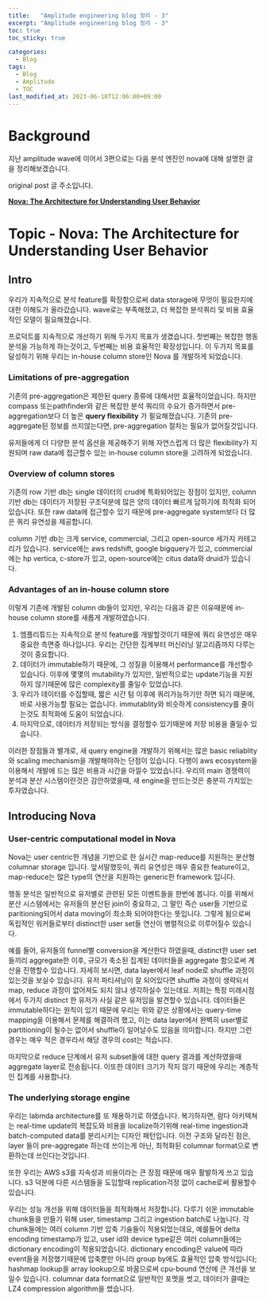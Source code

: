 ```yaml
---
title:   "Amplitude engineering blog 정리 - 3"
excerpt: "Amplitude engineering blog 정리 - 3"
toc: true
toc_sticky: true

categories:
  - Blog
tags:
  - Blog
  - Amplitude
  - TOC
last_modified_at: 2023-06-18T12:06:00+09:00
---
```


# Background

지난 amplitude wave에 이어서 3편으로는 다음 분석 엔진인 nova에 대해 설명한 글을 정리해보겠습니다.

original post 글 주소입니다.

**[Nova: The Architecture for Understanding User Behavior](https://amplitude.engineering/nova-the-architecture-for-understanding-user-behavior-aa79dc8e9ef3)**

# Topic - **Nova: The Architecture for Understanding User Behavior**

## Intro

우리가 지속적으로 분석 feature를 확장함으로써 data storage에 무엇이 필요한지에 대한 이해도가 올라갔습니다. wave로는 부족해졌고, 더 복잡한 분석쿼리 및 비용 효율적인 모델이 필요해졌습니다.

프로덕트를 지속적으로 개선하기 위해 두가지 목표가 생겼습니다. 첫번째는 복잡한 행동 분석을 가능하게 하는것이고, 두번째는 비용 효율적인 확장성입니다. 이 두가지 목표를 달성하기 위해 우리는 in-house column store인 Nova 를 개발하게 되었습니다.

### Limitations of pre-aggregation

기존의 pre-aggregation은 제한된 query 종류에 대해서만 효율적이었습니다. 하지만 compass 또는pathfinder와 같은 복잡한 분석 쿼리의 수요가 증가하면서  pre-aggregation보다 더 높은 **query flexibility** 가 필요해졌습니다. 기존의 pre-aggregate된 정보를 쓰지않는다면, pre-aggregation 절차는 필요가 없어질것입니다.

유저들에게 더 다양한 분석 옵션을 제공해주기 위해 자연스럽게 더 많은 flexibility가 지원되며 raw data에 접근할수 있는 in-house column store을 고려하게 되었습니다.

### Overview of column stores

기존의 row 기반 db는 single 데이터의 crud에 특화되어있는 장점이 있지만, column 기반 db는 데이터가 저장된 구조덕분에 많은 양의 데이터 빠르게 답하기에 최적화 되어있습니다. 또한 raw data에 접근할수 있기 때문에 pre-aggregate system보다 더 많은 쿼리 유연성을 제공합니다.

column 기반 db는 크게 service, commercial, 그리고 open-source 세가지 카테고리가 있습니다.
service에는 aws redshift, google bigquery가 있고, commercial에는 hp vertica, c-store가 있고, open-source에는 citus data와 druid가 있습니다.

### Advantages of an in-house column store

이렇게 기존에 개발된 column db들이 있지만, 우리는 다음과 같은 이유때문에 in-house column store를 새롭게 개발하였습니다.

1. 엠플리튜드는 지속적으로 분석 feature를 개발할것이기 때문에  쿼리 유연성은 매우 중요한 측면중 하나입니다. 우리는 간단한 집계부터 머신러닝 알고리즘까지 다루는것이 중요합니다.
2. 데이터가 immutable하기 때문에, 그 성질을 이용해서 performance를 개선할수 있습니다. 이후에 몇몇의 mutability가 있지만, 일반적으로는 update기능을 지원하지 않기때문에 많은 complexity를 줄일수 있었습니다.
3. 우리가 데이터를 수집할때, 짧은 시간 텀 이후에 쿼리가능하기만 하면 되기 때문에, 바로 사용가능할 필요는 없습니다. immutablity와 비슷하게 consistency를 줄이는것도 최적화에 도움이 되었습니다.
4. 마지막으로, 데이터가 저장되는 방식을 결정할수 있기때문에 저장 비용을 줄일수 있습니다.

이러한 장점들과 별개로, 새 query engine을 개발하기 위해서는 많은 basic reliablity와 scaling mechanism을 개발해야하는 단점이 있습니다. 다행이 aws ecosystem을 이용해서 개발에 드는 많은 비용과 시간을 아낄수 있었습니다. 우리의 main 경쟁력이 분석과 분산 시스템이란것은 감안하였을때, 새 engine을 만드는것은 충분히 가치있는 투자였습니다.

## Introducing Nova

### User-centric computational model in Nova

Nova는 user centric한 개념을 기반으로 한 실시간 map-reduce를 지원하는 분산형 columnar storage 입니다. 앞서말했듯이, 쿼리 유연성은 매우 중요한 feature이고, map-reduce는 많은 type의 연산을 지원하는 generic한 framework 입니다.

행동 분석은 일반적으로 유저별로 관련된 모든 이벤트들을 한번에 봅니다. 이를 위해서 분산 시스템에서는 유저들의 분산된 join이 중요하고, 그 말인 즉슨 user들 기반으로 paritioning되어서 data moving이 최소화 되어야한다는 뜻입니다. 그렇게 됨으로써 독립적인 워커들로부터 distinct한 user set들 연산이 병렬적으로 이루어질수 있습니다.

예를 들어, 유저들의 funnel별 conversion을 계산한다 하였을때, distinct한 user set들끼리 aggregate한 이후, 규모가 축소된 집계된 데이터들을 aggregate 함으로써 계산을 진행할수 있습니다.
자세히 보시면, data layer에서 leaf node로 shuffle 과정이 있는것을 보실수 있습니다. 유저 파티셔닝이 잘 되어있다면 shuffle 과정이 생략되서 map, reduce 과정이 없어져도 되지 않냐 생각하실수 있는데요. 저희는 특정 미래시점에서 두가지 distinct 한 유저가 사실 같은 유저임을 발견할수 있습니다. 데이터들은 immutable하다는 원칙이 있기 때문에 우리는 위와 같은 상황에서는 query-time mapping을 이용해서 문제를 해결하려 했고, 이는 data layer에서 완벽히 user별로 partitioning이 될수는 없어서 shuffle이 일어날수도 있음을 의미합니다. 하지만 그런 경우는 매우 적은 경우라서 해당 경우의 cost는 적습니다.

마지막으로 reduce 단계에서 유저 subset들에 대한 query 결과를 계산하였을때 aggregate layer로 전송됩니다. 이또한 데이터 크기가 작지 않기 때문에 우리는 계층적인 집계를 사용합니다.

### The underlying storage engine

우리는 labmda architecture를 또 채용하기로 하였습니다. 복기하자면, 람다 아키텍쳐는 real-time update의 복잡도와 비용을 localize하기위해 real-time ingestion과 batch-computed data를 분리시키는 디자인 패턴입니다. 이전 구조와 달라진 점은, layer 들이 pre-aggregate 하는데 쓰이는게 아닌, 최적화된 columnar format으로 변환하는데 쓰인다는것입니다.

또한 우리는 AWS s3를 지속성과 비용이라는 큰 장점 때문에 매우 활발하게 쓰고 있습니다. s3 덕분에 다른 시스템들을 도입할때 replication걱정 없이 cache로써 활용할수 있습니다.

우리는 성능 개선을 위해 데이터들을 최적화해서 저장합니다. 다루기 쉬운 immutable chunk들을 만들기 위해 user, timestamp 그리고 ingestion batch로 나눕니다. 각 chunk들에는 여러 column 기반 압축 기술들이 적용되었는데요, 예를들어 delta encoding timestamp가 있고, user id와 device type같은 여러 column들에는 dictionary encoding이 적용되었습니다. dictionary encoding은 value에 따라 event들을 저장했기때문에 압축뿐만 아니라 group by에도 효율적인 압축 방식입니다; hashmap lookup을 array lookup으로 바꿈으로써 cpu-bound 연산에 큰 개선을 보일수 있습니다.
columnar data format으로 일반적인 포멧을 썻고, 데이터가 클때는 LZ4 compression algorithm을 썼습니다.